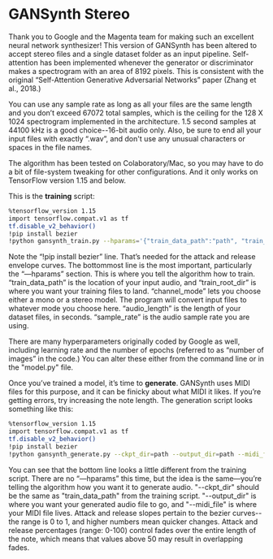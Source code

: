 # GANSynth Stereo

Thank you to Google and the Magenta team for making such an excellent neural network synthesizer! This version of GANSynth has been altered to accept stereo files and a single dataset folder as an input pipeline. Self-attention has been implemented whenever the generator or discriminator makes a spectrogram with an area of 8192 pixels. This is consistent with the original “Self-Attention Generative Adversarial Networks” paper (Zhang et al., 2018.)

You can use any sample rate as long as all your files are the same length and you don’t exceed 67072 total samples, which is the ceiling for the 128 X 1024 spectrogram implemented in the architecture. 1.5 second samples at 44100 kHz is a good choice--16-bit audio only. Also, be sure to end all your input files with exactly “.wav”, and don't use any unusual characters or spaces in the file names.

The algorithm has been tested on Colaboratory/Mac, so you may have to do a bit of file-system tweaking for other configurations. And it only works on TensorFlow version 1.15 and below.

This is the **training** script:

```bash
%tensorflow_version 1.15
import tensorflow.compat.v1 as tf
tf.disable_v2_behavior()
!pip install bezier
!python gansynth_train.py --hparams='{"train_data_path":"path", "train_root_dir":"path", "channel_mode":"stereo", "audio_length":1.5, "sample_rate":44100}'
```

Note the “!pip install bezier” line. That’s needed for the attack and release envelope curves. The bottommost line is the most important, particularly the “—hparams” section. This is where you tell the algorithm how to train. “train_data_path” is the location of your input audio, and “train_root_dir” is where you want your training files to land. “channel_mode” lets you choose either a mono or a stereo model. The program will convert input files to whatever mode you choose here. “audio_length” is the length of your dataset files, in seconds. “sample_rate” is the audio sample rate you are using.

There are many hyperparameters originally coded by Google as well, including learning rate and the number of epochs (referred to as “number of images” in the code.) You can alter these either from the command line or in the "model.py" file.

Once you’ve trained a model, it’s time to **generate**. GANSynth uses MIDI files for this purpose, and it can be finicky about what MIDI it likes. If you’re getting errors, try increasing the note length. The generation script looks something like this:

```bash
%tensorflow_version 1.15
import tensorflow.compat.v1 as tf
tf.disable_v2_behavior()
!pip install bezier
!python gansynth_generate.py --ckpt_dir=path --output_dir=path --midi_file=path --attack_percent=1 --attack_slope=0.5 --release_percent=1 --release_slope=0.5
```

You can see that the bottom line looks a little different from the training script. There are no “—hparams” this time, but the idea is the same—you’re telling the algorithm how you want it to generate audio. "--ckpt_dir" should be the same as "train_data_path" from the training script. "--output_dir" is where you want your generated audio file to go, and "--midi_file" is where your MIDI file lives. Attack and release slopes pertain to the bezier curves--the range is 0 to 1, and higher numbers mean quicker changes. Attack and release percentages (range: 0-100) control fades over the entire length of the note, which means that values above 50 may result in overlapping fades.



